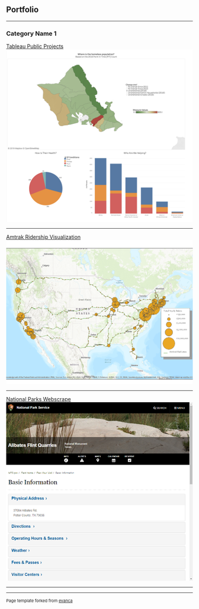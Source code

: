 ## Portfolio
<!-- Global site tag (gtag.js) - Google Analytics -->
<script async src="https://www.googletagmanager.com/gtag/js?id=UA-151918240-1"></script>
<script>
  window.dataLayer = window.dataLayer || [];
  function gtag(){dataLayer.push(arguments);}
  gtag('js', new Date());

  gtag('config', 'UA-151918240-1');
</script>

---

### Category Name 1

[Tableau Public Projects](https://public.tableau.com/profile/ericenglin#!/)
<img src="images/Tableau-Public.png?raw=true"/>

---
[Amtrak Ridership Visualization](https://github.com/ericenglin/Amtrak-Web-Scraper)
<img src="images/Amtrak-Ridership.png?raw=true"/>

---
[National Parks Webscrape](https://github.com/ericenglin/NPS-Website-Scrape)
<img src="images/NPS-Site-Screenshot.png?raw=true"/>

---




---
<p style="font-size:11px">Page template forked from <a href="https://github.com/evanca/quick-portfolio">evanca</a></p>
<!-- Remove above link if you don't want to attibute -->
